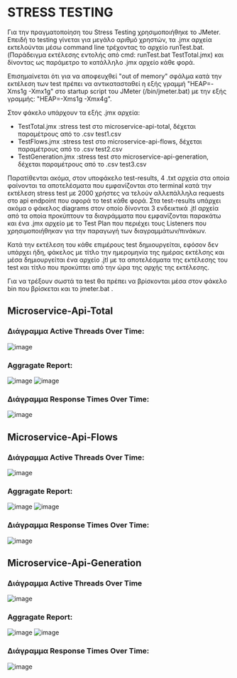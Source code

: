 # STRESS TESTING

Για την πραγματοποίηση του Stress Testing χρησιμοποιήθηκε το JMeter.
Επειδή το testing γίνεται για μεγάλο αριθμό χρηστών, τα .jmx αρχεία εκτελούνται μέσω command line τρέχοντας το αρχείο runTest.bat.(Παράδειγμα εκτέλεσης εντολής από cmd: runTest.bat TestTotal.jmx)
και δίνοντας ως παράμετρο το κατάλληλο .jmx αρχείο κάθε φορά.

Επισημαίνεται ότι για να αποφευχθεί "out of memory" σφάλμα κατά την εκτέλεση των test πρέπει να αντικατασταθεί η εξής γραμμή "HEAP=-Xms1g -Xmx1g" στο startup script του JMeter (/bin/jmeter.bat) με την εξής γραμμής:  "HEAP=-Xms1g -Xmx4g".

Στον φάκελο υπάρχουν τα εξής .jmx αρχεία:
- TestTotal.jmx :stress test στο microservice-api-total, δέχεται παραμέτρους από το .csv test1.csv
- TestFlows.jmx :stress test στο microservice-api-flows, δέχεται παραμέτρους από το .csv test2.csv
- TestGeneration.jmx :stress test στο microservice-api-generation, δέχεται παραμέτρους από το .csv test3.csv

Παρατίθενται ακόμα, στον υποφάκελο test-results, 4 .txt αρχεία στα οποία φαίνονται τα αποτελέσματα που εμφανίζονται στο terminal κατά την εκτέλεση stress test με 2000 χρήστες να τελούν αλλεπάλληλα requests στο api endpoint που αφορά το test κάθε φορά.
Στα test-results υπάρχει ακόμα ο φάκελος diagrams στον οποίο δίνονται 3 ενδεικτικά .jtl αρχεία από τα οποία προκύπτουν τα διαγράμματα που εμφανίζονται παρακάτω και ένα .jmx αρχείο με το Test Plan που περιέχει τους Listeners που χρησιμοποιήθηκαν για την παραγωγή των διαγραμμάτων/πινάκων.

Κατά την εκτέλεση του κάθε επιμέρους test δημιουργείται, εφόσον δεν υπάρχει ήδη, φάκελος με τίτλο την ημερομηνία της ημέρας εκτέλσης και μέσα δημιουργείται ένα αρχείο .jtl με τα αποτελέσματα της εκτέλεσης του test και τίτλο που προκύπτει από την ώρα της αρχής της εκτέλεσης.

Για να τρέξουν σωστά τα test θα πρέπει να βρίσκονται μέσα στον φάκελο bin που βρίσκεται και το jmeter.bat .

## Microservice-Api-Total
### Διάγραμμα Active Threads Over Time:
![image](https://user-images.githubusercontent.com/94255085/177210010-5d52cb19-2109-4dca-89e6-316934efa57d.png)

### Aggragate Report:
![image](https://user-images.githubusercontent.com/94255085/177210036-6d5abcaf-ca37-4535-9767-22a397887c6e.png)
![image](https://user-images.githubusercontent.com/94255085/177210057-1bf17102-3242-471a-b145-04edf34f5745.png)

### Διάγραμμα Response Times Over Time:
![image](https://user-images.githubusercontent.com/94255085/177210097-6db48de8-7407-491c-bc3f-7354198081b0.png)



## Microservice-Api-Flows
### Διάγραμμα Active Threads Over Time:
![image](https://user-images.githubusercontent.com/94255085/177210797-c487474d-475a-42af-b9fb-c6ca179b4fee.png)


### Aggragate Report:
![image](https://user-images.githubusercontent.com/94255085/177210698-01926055-dd57-43ec-8e63-d84352a2f537.png)
![image](https://user-images.githubusercontent.com/94255085/177210706-d9427aec-9225-4928-a26c-090313061bd9.png)

### Διάγραμμα Response Times Over Time:
![image](https://user-images.githubusercontent.com/94255085/177210680-db469494-cbdb-4755-8050-e84293080a25.png)

## Microservice-Api-Generation
### Διάγραμμα Active Threads Over Time
![image](https://user-images.githubusercontent.com/94255085/177208766-a769f682-d00c-4688-a97c-f9562fad0a38.png)


### Aggragate Report:
![image](https://user-images.githubusercontent.com/94255085/177208347-d7a2a800-d9d2-4971-9cb6-98a7080bf021.png)
![image](https://user-images.githubusercontent.com/94255085/177208457-8b45378f-bdcd-4f5c-8837-098d9624c0a2.png)

### Διάγραμμα Response Times Over Time:
![image](https://user-images.githubusercontent.com/94255085/177208610-afb89c61-da0e-46c4-9ebb-28102e9e1d7c.png)

